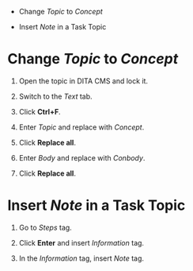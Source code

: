 - Change *Topic* to *Concept*

- Insert *Note* in a Task Topic

# Change *Topic* to *Concept*

1. Open the topic in DITA CMS and lock it.

2. Switch to the *Text* tab.

3. Click **Ctrl+F**.

4. Enter *Topic* and replace with *Concept*.

5. Click **Replace all**.

6. Enter *Body* and replace with *Conbody*.

7. Click **Replace all**.

# Insert *Note* in a Task Topic

1. Go to *Steps* tag.

2. Click **Enter** and insert *Information* tag.

3. In the *Information* tag, insert *Note* tag.
